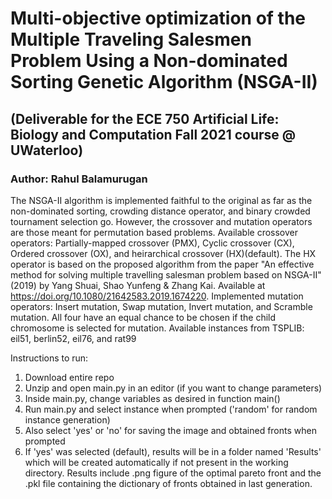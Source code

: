 # Multi-objective optimization of the Multiple Traveling Salesmen Problem Using a Non-dominated Sorting Genetic Algorithm (NSGA-II)
## (Deliverable for the ECE 750 Artificial Life: Biology and Computation Fall 2021 course @ UWaterloo)
### Author: Rahul Balamurugan

The NSGA-II algorithm is implemented faithful to the original as far as the non-dominated sorting, crowding distance operator, and binary crowded tournament selection go. However, the crossover and mutation operators are those meant for permutation based problems.
Available crossover operators: Partially-mapped crossover (PMX), Cyclic crossover (CX), Ordered crossover (OX), and heirarchical crossover (HX)(default). The HX operator is based on the proposed algorithm from the paper "An effective method for solving multiple travelling salesman problem based on NSGA-II" (2019) by Yang Shuai, Shao Yunfeng & Zhang Kai. Available at https://doi.org/10.1080/21642583.2019.1674220.
Implemented mutation operators: Insert mutation, Swap mutation, Invert mutation, and Scramble mutation. All four have an equal chance to be chosen if the child chromosome is selected for mutation.
Available instances from TSPLIB: eil51, berlin52, eil76, and rat99

Instructions to run:
1. Download entire repo
2. Unzip and open main.py in an editor (if you want to change parameters)
3. Inside main.py, change variables as desired in function main()
4. Run main.py and select instance when prompted ('random' for random instance generation)
5. Also select 'yes' or 'no' for saving the image and obtained fronts when prompted
6. If 'yes' was selected (default), results will be in a folder named 'Results' which will be created automatically if not present in the working directory. Results include .png figure of the optimal pareto front and the .pkl file containing the dictionary of fronts obtained in last generation.
